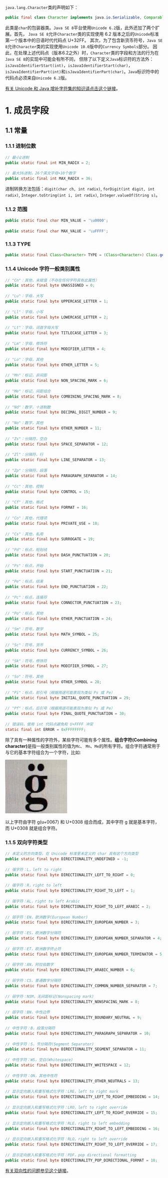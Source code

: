 `java.lang.Character`类的声明如下：
```java
public final class Character implements java.io.Serializable, Comparable<Character>
```
此类是`char`的包装器类。`Java SE 8`平台使用`Unicode 6.2`版，此外还加了两个扩展。首先，
`Java SE 8`允许`Character`类的实现使用 6.2 版本之后的`Unicode`标准第一个版本中的日语时代代码点 U+32FF。
其次，为了包含新货币符号，`Java SE 8`允许`Character`类的实现使用`Unicode 10.0`版中的`Currency Symbols`部分。
因此，在处理上述代码点（版本6.2之外）时，`Character`类的字段和方法的行为在`Java SE 8`的实现中可能会有所不同，
但除了以下定义`Java`标识符的方法外：`isJavaIdentifierStart(int)`，`isJavaIdentifierStart(char)`，
`isJavaIdentifierPart(int)`和`isJavaIdentifierPart(char)`。`Java`标识符中的代码点必须来自`Unicode 6.2`版。

[有关 Unicode 和 Java 增补字符集的知识请点击这个链接][charset]。

# 1. 成员字段

## 1.1 常量

### 1.1.1 进制位数
```java
// 最小2进制
public static final int MIN_RADIX = 2;

// 最大36进制，26个英文字母+10个数字
public static final int MAX_RADIX = 36;
```
进制转换方法包括：`digit(char ch, int radix)`, `forDigit(int digit, int radix)`, `Integer.toString(int i, int radix)`, 
`Integer.valueOf(String s)`。

### 1.1.2 范围
```java
public static final char MIN_VALUE = '\u0000';

public static final char MAX_VALUE = '\uFFFF';
```

### 1.1.3 TYPE
```java
public static final Class<Character> TYPE = (Class<Character>) Class.getPrimitiveClass("char");
```

### 1.1.4 Unicode 字符一般类别属性
```java
// "Cn"：其他，未赋值（不存在任何字符具有此属性）
public static final byte UNASSIGNED = 0;

// "Lu"：字母，大写
public static final byte UPPERCASE_LETTER = 1;

// "Ll"：字母，小写
public static final byte LOWERCASE_LETTER = 2;

// "Lt"：字母，词首字母大写
public static final byte TITLECASE_LETTER = 3;

// "Lm"：字母，修饰符
public static final byte MODIFIER_LETTER = 4;

// "Lo"：字母，其他
public static final byte OTHER_LETTER = 5;

// "Mn"：标记，非间距
public static final byte NON_SPACING_MARK = 6;

// "Me"：标记，间距组合
public static final byte COMBINING_SPACING_MARK = 8;

// "Nd"：数字，十进制数
public static final byte DECIMAL_DIGIT_NUMBER = 9;

// "No"：数字，其他
public static final byte OTHER_NUMBER = 11;

// "Zs"：分隔符，空白
public static final byte SPACE_SEPARATOR = 12;

// "Zl"：分隔符，行
public static final byte LINE_SEPARATOR = 13;

// "Zp"：分隔符，段落
public static final byte PARAGRAPH_SEPARATOR = 14;

// "Cc"：其他，控制
public static final byte CONTROL = 15;

// "Cf"：其他，格式
public static final byte FORMAT = 16;

// "Co"：其他，代理项
public static final byte PRIVATE_USE = 18;

// "Cs"：其他，私用
public static final byte SURROGATE = 19;

// "Pd"：标点，短划线
public static final byte DASH_PUNCTUATION = 20;

// "Ps"：标点，开始
public static final byte START_PUNCTUATION = 21;

// "Pe"：标点，结束
public static final byte END_PUNCTUATION = 22;

// "Pc"：标点，连接符
public static final byte CONNECTOR_PUNCTUATION = 23;

// "Po"：标点，其他
public static final byte OTHER_PUNCTUATION = 24;

// "Sm"：符号，数学
public static final byte MATH_SYMBOL = 25;

// "Sc"：符号，货币
public static final byte CURRENCY_SYMBOL = 26;

// "Sk"：符号，修饰符
public static final byte MODIFIER_SYMBOL = 27;

// "So"：符号，其他
public static final byte OTHER_SYMBOL = 28;

// "Pi"：标点，前引号（根据用途可能表现为类似 Ps 或 Pe）
public static final byte INITIAL_QUOTE_PUNCTUATION = 29;

// "Pf"：标点，后引号（根据用途可能表现为类似 Ps 或 Pe）
public static final byte FINAL_QUOTE_PUNCTUATION = 30;

// 错误码，使用 int 代码点避免和 U+FFFF 冲突
static final int ERROR = 0xFFFFFFFF;
```
除了具有一种属性的字符外，某些字符可能有多个属性。<strong>组合字符(Combining character)</strong>是指一般类别属性的值为`Mc`、
`Mn`、`Me`的所有字符。组合字符通常用于与它的基本字符组合为一个字符，比如:

![组合字符][combine-char]

以上字符由字符 g(u+0067) 和 U+0308 组合而成，其中字符 g 就是基本字符，而 U+0308 就是组合字符。


### 1.1.5 双向字符类型
```java
// 未定义的方向类型。在 Unicode 标准里未定义的 char 具有这个方向类型 
public static final byte DIRECTIONALITY_UNDEFINED = -1;

// 强字符：L，left to right
public static final byte DIRECTIONALITY_LEFT_TO_RIGHT = 0;

// 强字符：R，right to left
public static final byte DIRECTIONALITY_RIGHT_TO_LEFT = 1;

// 强字符：AL，right to left Arabic
public static final byte DIRECTIONALITY_RIGHT_TO_LEFT_ARABIC = 2;

// 弱字符：EN，欧洲数字(European Number)
public static final byte DIRECTIONALITY_EUROPEAN_NUMBER = 3;

// 弱字符：ES，欧洲数字分隔符
public static final byte DIRECTIONALITY_EUROPEAN_NUMBER_SEPARATOR = 4;

// 弱字符：ET，欧洲数字终止符
public static final byte DIRECTIONALITY_EUROPEAN_NUMBER_TERMINATOR = 5;

// 弱字符：AN，阿拉伯数字
public static final byte DIRECTIONALITY_ARABIC_NUMBER = 6;

// 弱字符：CS，普通数字分隔符
public static final byte DIRECTIONALITY_COMMON_NUMBER_SEPARATOR = 7;

// 弱字符：NSM，无间距标记(Nonspacing mark)
public static final byte DIRECTIONALITY_NONSPACING_MARK = 8;

// 弱字符：BN，中性边界
public static final byte DIRECTIONALITY_BOUNDARY_NEUTRAL = 9;

// 中性字符：B，段落分隔符
public static final byte DIRECTIONALITY_PARAGRAPH_SEPARATOR = 10;

// 中性字符：S，节分隔符(Segment Separator)
public static final byte DIRECTIONALITY_SEGMENT_SEPARATOR = 11;

// 中性字符：WS，空白(Whitespace)
public static final byte DIRECTIONALITY_WHITESPACE = 12;

// 中性字符：ON，其他中性符
public static final byte DIRECTIONALITY_OTHER_NEUTRALS = 13;

// 显示定向嵌入和重写格式化字符：LRE，left to right mark
public static final byte DIRECTIONALITY_LEFT_TO_RIGHT_EMBEDDING = 14;

// 显示定向嵌入和重写格式化字符：LRO，left to right override
public static final byte DIRECTIONALITY_LEFT_TO_RIGHT_OVERRIDE = 15;

// 显示定向嵌入和重写格式化字符：RLE，right to left embedding
public static final byte DIRECTIONALITY_RIGHT_TO_LEFT_EMBEDDING = 16;

// 显示定向嵌入和重写格式化字符：RLO，right to left override
public static final byte DIRECTIONALITY_RIGHT_TO_LEFT_OVERRIDE = 17;

// 显示定向嵌入和重写格式化字符：PDF，pop directional formatting
public static final byte DIRECTIONALITY_POP_DIRECTIONAL_FORMAT = 18;
```
[有关双向性的问题参见这个链接][bidirectional]。


[charset]: 字符集编码.md
[bidirectional]: Unicode中的BIDI双向性算法.md
[combine-char]: ../../../res/img/char-combine.png